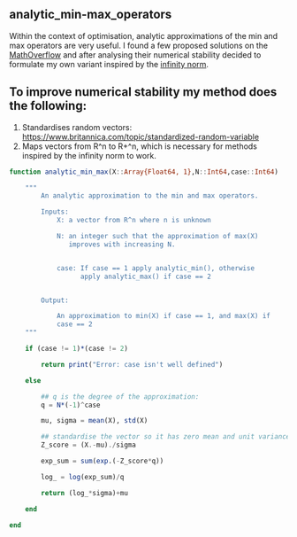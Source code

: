 ## analytic_min-max_operators

Within the context of optimisation, analytic approximations of the min and max operators 
are very useful. I found a few proposed solutions on the [MathOverflow](https://mathoverflow.net/questions/35191/a-differentiable-approximation-to-the-minimum-function) 
and after analysing their numerical stability decided to formulate my own variant inspired
by the [infinity norm](https://en.wikipedia.org/wiki/Lp_space#The_p-norm_in_finite_dimensions). 

## To improve numerical stability my method does the following:

1. Standardises random vectors: https://www.britannica.com/topic/standardized-random-variable
2. Maps vectors from R^n to R+^n, which is necessary for methods inspired by the infinity norm to work. 

```julia
function analytic_min_max(X::Array{Float64, 1},N::Int64,case::Int64)

    """
        An analytic approximation to the min and max operators. 

        Inputs: 
            X: a vector from R^n where n is unknown

            N: an integer such that the approximation of max(X) 
               improves with increasing N.


            case: If case == 1 apply analytic_min(), otherwise 
                  apply analytic_max() if case == 2


        Output: 

            An approximation to min(X) if case == 1, and max(X) if 
            case == 2
    """

    if (case != 1)*(case != 2)

        return print("Error: case isn't well defined")

    else

        ## q is the degree of the approximation: 
        q = N*(-1)^case

        mu, sigma = mean(X), std(X)

        ## standardise the vector so it has zero mean and unit variance:
        Z_score = (X.-mu)./sigma

        exp_sum = sum(exp.(-Z_score*q))

        log_ = log(exp_sum)/q

        return (log_*sigma)+mu

    end

end
```